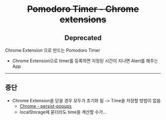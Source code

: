 <h1 style="text-decoration: line-through; text-align: center;">Pomodoro Timer - Chrome extensions</h1>

<h2 style="text-align: center;">Deprecated</h2>
<p>Chrome Extension 으로 만드는 Pomodoro Timer</p>


- Chrome Extension으로 timer를 등록하면 지정된 시간이 지나면 Alert를 해주는 App 

---

## 중단

- Chrome Extension을 닫을 경우 모두가 초기화 됨 -> Time을 저장할 방법이 없음 
  - [Chrome - persist-popups](https://developer.chrome.com/docs/extensions/mv3/faq/#faq-persist-popups)
  - localStorage에 묻더라도 time을 계산할 수가...